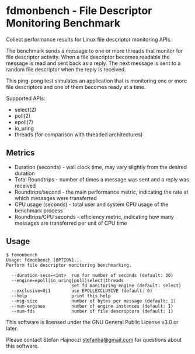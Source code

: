 fdmonbench - File Descriptor Monitoring Benchmark
=================================================
Collect performance results for Linux file descriptor monitoring APIs.

The benchmark sends a message to one or more threads that monitor for file
descriptor activity. When a file descriptor becomes readable the message is
read and sent back as a reply. The next message is sent to a random file
descriptor when the reply is received.

This ping-pong test simulates an application that is monitoring one or more
file descriptors and one of them becomes ready at a time.

Supported APIs:
- select(2)
- poll(2)
- epoll(7)
- io\_uring
- threads (for comparison with threaded architectures)

Metrics
-------
- Duration (seconds) - wall clock time, may vary slightly from the desired
  duration
- Total Roundtrips - number of times a message was sent and a reply was
  received
- Roundtrips/second - the main performance metric, indicating the rate at which
  messages were transferred
- CPU usage (seconds) - total user and system CPU usage of the benchmark
  process
- Roundtrips/CPU seconds - efficiency metric, indicating how many messages are
  transferred per unit of CPU time

Usage
-----

    $ fdmonbench
    Usage: fdmonbench [OPTION]...
    Perform file descriptor monitoring benchmarking.

      --duration-secs=<int>  run for number of seconds (default: 30)
      --engine=epoll|io_uring|poll|select|threads
                             set fd monitoring engine (default: select)
      --exclusive=0|1        use EPOLLEXCLUSIVE (default: 0)
      --help                 print this help
      --msg-size             number of bytes per message (default: 1)
      --num-engines          number of engine instances (default: 1)
      --num-fds              number of file descriptors (default: 1)

This software is licensed under the GNU General Public License v3.0 or later.

Please contact Stefan Hajnoczi <stefanha@gmail.com> for questions about this
software.
